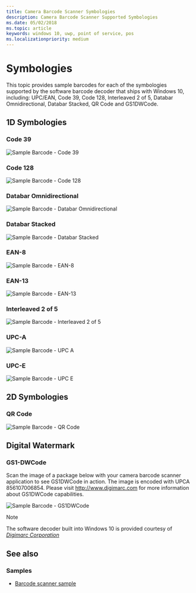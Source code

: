 ```yaml
---
title: Camera Barcode Scanner Symbologies
description: Camera Barcode Scanner Supported Symbologies
ms.date: 05/02/2018
ms.topic: article
keywords: windows 10, uwp, point of service, pos
ms.localizationpriority: medium
---
```

# Symbologies
This topic provides sample barcodes for each of the symbologies supported by the software barcode decoder that ships with Windows 10, including: UPC/EAN, Code 39, Code 128, Interleaved 2 of 5, Databar Omnidirectional, Databar Stacked, QR Code and GS1DWCode.

## 1D Symbologies

### Code 39
![Sample Barcode - Code 39](images/pos/sample-barcode-code39.png)

### Code 128
![Sample Barcode - Code 128](images/pos/sample-barcode-code128.png)

### Databar Omnidirectional
![Sample Barcode - Databar Omnidirectional](images/pos/sample-barcode-databar-omnidirectional.png) 
### Databar Stacked
![Sample Barcode - Databar Stacked](images/pos/sample-barcode-databar-stacked.png)

### EAN-8
![Sample Barcode - EAN-8](images/pos/sample-barcode-ean8.png)

### EAN-13
![Sample Barcode - EAN-13](images/pos/sample-barcode-ean13.png)

### Interleaved 2 of 5
![Sample Barcode - Interleaved 2 of 5](images/pos/sample-barcode-interleaved-2-of-5.png)

### UPC-A
![Sample Barcode - UPC A](images/pos/sample-barcode-upca.png)

### UPC-E
![Sample Barcode - UPC E](images/pos/sample-barcode-upce.png)

## 2D Symbologies
### QR Code
![Sample Barcode - QR Code](images/pos/sample-barcode-qrcode.png)

## Digital Watermark
### GS1-DWCode

Scan the image of a package below with your camera barcode scanner application to see GS1DWCode in action.  The image is encoded with UPCA 856107006854.  Please visit http://www.digimarc.com for more information about GS1DWCode capabilities.

![Sample Barcode - GS1DWCode](images/pos/rice-box-v7.jpg)

> [!NOTE]
> The software decoder built into Windows 10 is provided courtesy of  [*Digimarc Corporation*](https://www.digimarc.com/)

## See also

### Samples

- [Barcode scanner sample](https://github.com/microsoft/Windows-universal-samples/tree/master/Samples/BarcodeScanner)
